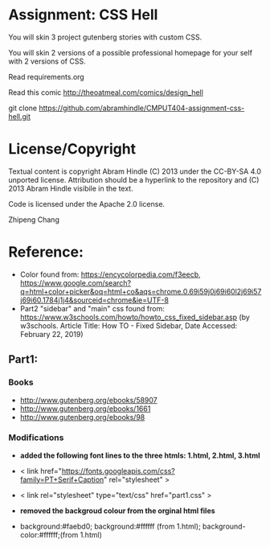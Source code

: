 Assignment: CSS Hell
====================

You will skin 3 project gutenberg stories with custom CSS.

You will skin 2 versions of a possible professional homepage for your
self with 2 versions of CSS.

Read requirements.org

Read this comic http://theoatmeal.com/comics/design_hell

git clone https://github.com/abramhindle/CMPUT404-assignment-css-hell.git

License/Copyright
=================

Textual content is copyright Abram Hindle (C) 2013 under the CC-BY-SA
4.0 unported license. Attribution should be a hyperlink to the
repository and (C) 2013 Abram Hindle visibile in the text.

Code is licensed under the Apache 2.0 license.

Zhipeng Chang

# Reference:
* Color found from: https://encycolorpedia.com/f3eecb, https://www.google.com/search?q=html+color+picker&oq=html+co&aqs=chrome.0.69i59j0j69i60l2j69i57j69i60.1784j1j4&sourceid=chrome&ie=UTF-8
* Part2 "sidebar" and "main" css found from: https://www.w3schools.com/howto/howto_css_fixed_sidebar.asp (by w3schools. Article Title: How TO - Fixed Sidebar, Date Accessed: February 22, 2019)

## Part1:
### Books
* http://www.gutenberg.org/ebooks/58907
* http://www.gutenberg.org/ebooks/1661
* http://www.gutenberg.org/ebooks/98

### Modifications
* **added the following font lines to the three htmls: 1.html, 2.html, 3.html**
* < link href="https://fonts.googleapis.com/css?family=PT+Serif+Caption" rel="stylesheet" >
* < link rel="stylesheet" type="text/css" href="part1.css" >

* **removed the backgroud colour from the orginal html files**
* background:#faebd0; background:#ffffff (from 1.html); background-color:#ffffff;(from 1.html)
